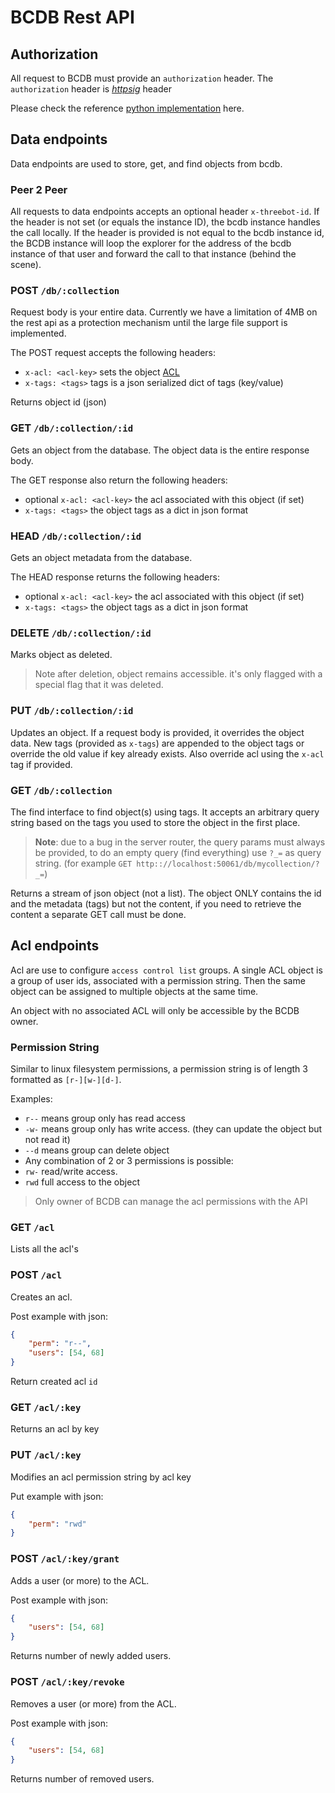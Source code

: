 # BCDB Rest API

## Authorization
All request to BCDB must provide an `authorization` header. The `authorization` header is *[httpsig](https://tools.ietf.org/html/draft-cavage-http-signatures-12)* header

Please check the reference [python implementation](https://github.com/threefoldtech/bcdb/blob/bed9aa93b86c6d14f8534a6627bba1a4a75f2037/clients/python/bcdb/auth.py#L60) here.


## Data endpoints
Data endpoints are used to store, get, and find objects from bcdb.

### Peer 2 Peer
All requests to data endpoints accepts an optional header `x-threebot-id`. If the header is not set (or equals the instance ID), the bcdb instance handles the call locally. If the header is provided is not equal to the bcdb instance id, the BCDB instance will loop the explorer for the address of the bcdb instance of that user and forward the call to that instance (behind the scene).

### POST `/db/:collection`
Request body is your entire data. Currently we have a limitation of 4MB on the rest api as a protection mechanism until the large file support is implemented.

The POST request accepts the following headers:
- `x-acl: <acl-key>` sets the object [ACL](#acl-enpoints)
- `x-tags: <tags>` tags is a json serialized dict of tags (key/value)

Returns object id (json)

### GET `/db/:collection/:id`
Gets an object from the database. The object data is the entire response body.

The GET response also return the following headers:
- optional `x-acl: <acl-key>` the acl associated with this object (if
set)
- `x-tags: <tags>` the object tags as a dict in json format

### HEAD `/db/:collection/:id`
Gets an object metadata from the database.

The HEAD response returns the following headers:
- optional `x-acl: <acl-key>` the acl associated with this object (if
set)
- `x-tags: <tags>` the object tags as a dict in json format

### DELETE `/db/:collection/:id`
Marks object as deleted.

> Note after deletion, object remains accessible. it's only flagged with a special flag that it was deleted.

### PUT `/db/:collection/:id`
Updates an object. If a request body is provided, it overrides the object data. New tags (provided as `x-tags`) are appended to the object tags or override the old value if key already exists. Also override acl using the `x-acl` tag if provided.

### GET `/db/:collection`
The find interface to find object(s) using tags. It accepts an arbitrary query string based on the tags you used to store the object in the first place.

> **Note**: due to a bug in the server router, the query params must always be provided, to do an empty query (find everything) use `?_=` as query string. (for example `GET http:://localhost:50061/db/mycollection/?_=`)

Returns a stream of json object (not a list). The object ONLY contains the id and the metadata (tags) but not the content, if you need to retrieve the content a separate GET call must be done.

## Acl endpoints
Acl are use to configure `access control list` groups. A single ACL object is a group of user ids, associated with a permission string. Then the same object can be assigned to multiple objects at the same time.

An object with no associated ACL will only be accessible by the BCDB owner.

### Permission String
Similar to linux filesystem permissions, a permission string is of length 3 formatted as `[r-][w-][d-]`.

Examples:
- `r--` means group only has read access
- `-w-` means group only has write access. (they can update the object but not read it)
- `--d` means group can delete object
- Any combination of 2 or 3 permissions is possible:
 - `rw-` read/write access.
 - `rwd` full access to the object

> Only owner of BCDB can manage the acl permissions with the API

### GET `/acl`

Lists all the acl's

### POST `/acl`

Creates an acl.

Post example with json:
```json
{
    "perm": "r--",
    "users": [54, 68]
}
```

Return created acl `id`

### GET `/acl/:key`

Returns an acl by key

### PUT `/acl/:key`

Modifies an acl permission string by acl key

Put example with json:
```json
{
    "perm": "rwd"
}
```

### POST `/acl/:key/grant`

Adds a user (or more) to the ACL.

Post example with json:
```json
{
    "users": [54, 68]
}
```

Returns number of newly added users.

### POST `/acl/:key/revoke`

Removes a user (or more) from the ACL.

Post example with json:
```json
{
    "users": [54, 68]
}

```
Returns number of removed users.
